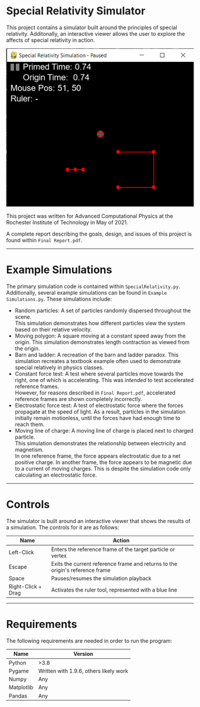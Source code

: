 # Special Relativity Simulator

This project contains a simulator built around the principles of special 
relativity.  Additonally, an interactive viewer allows the user to explore the 
affects of special relativity in action.

![Screenshot of simulator showing a recreation of the barn-and-ladder paradox](image.png)

This project was written for Advanced Computational Physics at 
the Rochester Institute of Technology in May of 2021.

A complete report describing the goals, design, and issues of this project is found 
within `Final Report.pdf`.

---

# Example Simulations

The primary simulation code is contained within `SpecialRelativity.py`.  Additionally, 
several example simulations can be found in `Example Simulations.py`.  These 
simulations include:

* Random particles: A set of particles randomly dispersed throughout the scene.  
  This simulation demonstrates how different particles view the system based on 
  their relative velocity.
* Moving polygon: A square moving at a constant speed away from the origin.  This 
  simulation demonstrates length contraction as viewed from the origin.
* Barn and ladder: A recreation of the barn and ladder paradox.  This simulation 
  recreates a textbook example often used to demonstrate special relatively in physics classes.
* Constant force test: A test where several particles move towards the right, one of 
  which is accelerating.  This was _intended_ to test accelerated reference frames.  
  However, for reasons described in `Final Report.pdf`, accelerated reference frames 
  are shown completely incorrectly.
* Electrostatic force test: A test of electrostatic force where the forces propagate 
  at the speed of light.  As a result, particles in the simulation initially remain 
  motionless, until the forces have had enough time to reach them.
* Moving line of charge: A moving line of charge is placed next to charged particle.  
  This simulation demonstrates the relationship between electricity and magnetism.  
  In one reference frame, the force appears electrostatic due to a net positive 
  charge.  In another frame, the force appears to be magnetic due to a current of 
  moving charges.  This is despite the simulation code only calculating an 
  electrostatic force.

---

# Controls

The simulator is built around an interactive viewer that shows the results of a 
simulation.  The controls for it are as follows:

| Name               | Action                                                                        |
| ------------------ | ----------------------------------------------------------------------------- |
| Left-Click         | Enters the reference frame of the target particle or vertex                   |
| Escape             | Exits the current reference frame and returns to the origin's reference frame |
| Space              | Pauses/resumes the simulation playback                                        |
| Right-Click + Drag | Activates the ruler tool, represented with a blue line                        |

---

# Requirements

The following requirements are needed in order to run the program:

| Name       | Version                                 |
| ---------- | --------------------------------------- |
| Python     |  >3.8                                   |
| Pygame     |  Written with 1.9.6, others likely work |
| Numpy      |   Any                                   |
| Matplotlib |   Any                                   |
| Pandas     |   Any                                   |
